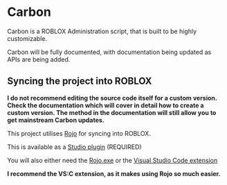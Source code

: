 # Carbon
Carbon is a ROBLOX Administration script, that is built to be highly customizable.

Carbon will be fully documented, with documentation being updated as APIs are being added.


## Syncing the project into ROBLOX
**I do not recommend editing the source code itself for a custom version. Check the documentation which will cover in detail how to create a custom version. The method in the documentation will still allow you to get mainstream Carbon updates.**

This project utilises [Rojo](https://github.com/LPGhatguy/rojo) for syncing into ROBLOX.

This is available as a [Studio plugin](https://www.roblox.com/library/1211549683/Rojo-0-4-13) (REQUIRED)

You will also either need the [Rojo.exe](https://github.com/LPGhatguy/rojo/releases) or the [Visual Studio Code extension](https://marketplace.visualstudio.com/items?itemName=evaera.vscode-rojo)

**I recommend the VS:C extension, as it makes using Rojo so much easier.**

